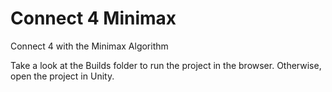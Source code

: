 # Connect 4 Minimax
Connect 4 with the Minimax Algorithm

Take a look at the Builds folder to run the project in the browser.
Otherwise, open the project in Unity.
